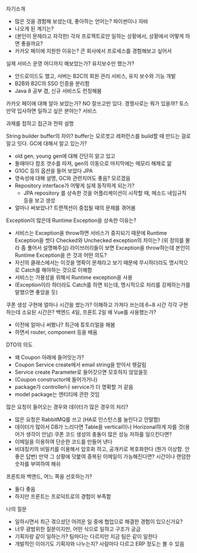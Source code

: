 자기소개

- 많은 것을 경험해 보셨는데, 좋아하는 언어는? 파이썬이나 자바
- 나오게 된 계기는?
- (본인이 문제라고 자각한) 각자 프로젝트로만 일하는 상황에서, 상황에서 어떻게 하면 좋을까요?
- 카카오 페이에 지원한 이유는? 큰 회사에서 프로세스를 경험해보고 싶어서

실제 서비스 운영 어디까지 해보았는가? 유지보수만 했는가?
- 안드로이드도 했고, 서버는 B2C의 회원 관리 서비스, 유지 보수와 기능 개발
- B2B와 B2C의 SSO 인증을 분리함
- Java 8 공부 겸, 신규 서비스도 런칭해봄

카카오 페이에 대해 알아 보았는가? NO 잘쓰고만 있다.
경쟁사로는 뭐가 있을까? 토스
만약 입사하면 일하고 싶은 분야는? 서비스

과제를 접하고 접근과 전략 설명

String builder buffer의 차이? buffer는 모르겟고 레퍼런스를 build할 때 만드는 걸로 알고 잇다.
GC에 대해서 알고 있는가? 
- old gen, young gen에 대해 간단히 알고 있고
- 돌때마다 참조 갯수를 따져, gen의 이동으로 마지막에는 메모리 해제로 앎
- G1GC 등의 옵션을 들어 보았다
JPA
- 영속성에 대해 설명, GC와 관련지어도 좋음? 모르겠음
- Repository interface가 어떻게 실제 동작하게 되는가? 
    - JPA repository 를 상속한 것을 어플리케이션이 시작할 때, 메소드 네임규칙 등을 보고 생성
- 얼마나 써보았나? 트랜젝션이 중첩될 때의 문제를 겪어봄

Exception이 많은데 Runtime Exception을 상속한 이유는?
- 서비스는 Exception을 throw하면 서비스가 중지되기 때문에 Runtime Exception을 썻다
Checked와 Unchecked exception의 차이는?
(위 정의를 몰라 좀 풀어서 설명해주심) 라이브러리들이 보면 Exception을 throw하는데 본인이 Runtime Exception을 쓴 것과 어떤 의도?
- 자신의 클래스에서는 이것을 명확이 문제라고 보기 때문에 무시하더라도 명시적으로 Catch를 해야하는 것으로 이해함
- 서비스는 가용성을 위해서 Runtime exception을 사용
- (Exception이라 하더라도 Catch를 하면 되는데, 명시적으로 처리를 강제하는가를 말했으면 좋았을 듯)


쿠폰 생성 구현에 얼마나 시간을 썼는가? 이해하고 가져다 쓰는데 6~8 시간
각각 구현하는데 소요된 시간은? 백엔드 4일, 프론트 2일
왜 Vue를 사용했는가? 
- 이전에 얼마나 써봤나? 최근에 튜토리얼을 해봄
- 하면서 router, component 등을 배움


DTO의 의도 
- 왜 Coupon 아래에 들어잇는가?
- Coupon Service create에서 email string을 받아서 헷갈림
- Service create Parameter로 들어갓으면 모호하지 않았을듯
- (Coupon constructor에 들어가거나)
- package가 controller나 service가 더 명확할 거 같음
- model package는 엔티티에 관한 것임


많은 요청이 들어오는 경우와 데이터가 많은 경우의 처리? 
- 많은 요청은 RabbitMQ를 쓰고 (HA로 인스턴스를 늘린다고 안말함)
- 데이터가 많아서 DB가 느리다면 Table을 vertical이나 Horizonal하게 자를 것(용어가 생각이 안남)
쿠폰 코드 생성의 충돌이 많은 성능 저하를 일으킨다면? 
- 이메일을 이용하여 단순한 코드를 만들어 낸다
- 비대칭키의 비밀키를 이용해서 암호화 하고, 공개키로 복호화한다 (뭔가 이상함. 안좋은 답변)
만약 그 상황에 덧붙여 중복된 이메일이 가능해진다면? 시간이나 랜덤한 숫자를 부여하여 해쉬

프론트와 백앤드, 어느 쪽을 선호하는가?
- 둘다 좋음
- 하지만 프론트는 프로덕트로의 경험이 부족함

나의 질문 
- 일하시면서 최근 겪으셨던 어려운 일 중에 협업으로 해결한 경험이 있으신가요?
- 너무 광범위한 질문이지만, 어떤 식으로 일하고 구조가 궁금
- 기획자랑 같이 일하는가? 팀마다는 다르지만 지금 팀은 같이 일한다
- 개발적인 이야기도 기획자와 나누는지? 사람마다 다르고 ERP 정도는 볼 수 있음